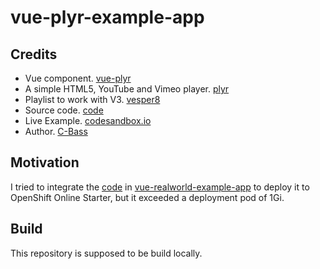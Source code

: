 # vue-plyr-example-app

## Credits

- Vue component. [vue-plyr](https://github.com/redxtech/vue-plyr)
- A simple HTML5, YouTube and Vimeo player. [plyr](https://github.com/sampotts/plyr)
- Playlist to work with V3. [vesper8](https://github.com/sampotts/plyr/issues/1276)
- Source code. [code](https://codesandbox.io/s/3yy805jl6p)
- Live Example. [codesandbox.io](https://3yy805jl6p.codesandbox.io/)
- Author. [C-Bass](https://github.com/vesper8)

## Motivation

I tried to integrate the [code](https://codesandbox.io/s/3yy805jl6p) in [vue-realworld-example-app](https://github.com/cioina/vue-realworld-example-app) to deploy it to OpenShift Online Starter, but it exceeded a deployment pod of 1Gi.

## Build 

This repository is supposed to be build locally. 